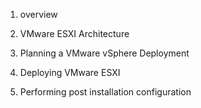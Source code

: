 1. overview

2. VMware ESXI Architecture

3. Planning a VMware vSphere Deployment

4. Deploying VMware ESXI

5. Performing post installation configuration

